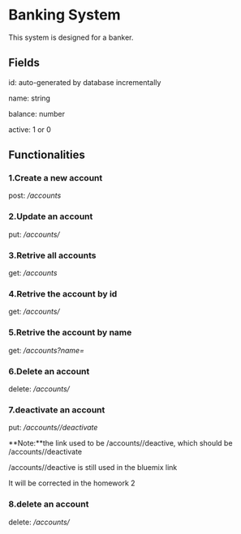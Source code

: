 # Banking System
This system is designed for a banker.

## Fields
id: auto-generated by database incrementally

name: string

balance: number

active: 1 or 0

## Functionalities
### 1.Create a new account
post: _/accounts_

### 2.Update an account
put: _/accounts/<id>_

### 3.Retrive all accounts
get: _/accounts_

### 4.Retrive the account by id
get: _/accounts/<id>_

### 5.Retrive the account by name
get: _/accounts?name=<name>_

### 6.Delete an account
delete: _/accounts/<id>_

### 7.deactivate an account
put: _/accounts/<id>/deactivate_

**Note:**the link used to be /accounts/<id>/deactive, which should be /accounts/<id>/deactivate

/accounts/<id>/deactive is still used in the bluemix link

It will be corrected in the homework 2

### 8.delete an account
delete: _/accounts/<id>_
